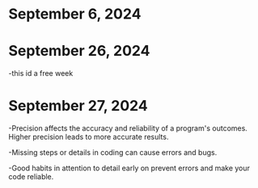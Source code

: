 # September 6, 2024

# September 26, 2024
-this id a free week

# September 27, 2024
-Precision affects the accuracy and reliability of a program's outcomes. Higher precision leads to more accurate results.

-Missing steps or details in coding can cause errors and bugs.

-Good habits in attention to detail early on prevent errors and make your code reliable.
